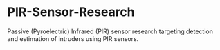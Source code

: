# PIR-Sensor-Research
Passive (Pyroelectric) Infrared (PIR) sensor research targeting detection and estimation of intruders using PIR sensors.
